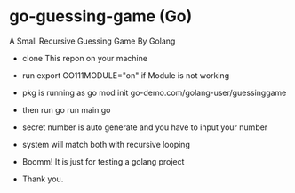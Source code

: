# go-guessing-game (Go)
A Small Recursive Guessing Game By Golang

- clone This repon on your machine
- run export GO111MODULE="on" if Module is not working
- pkg is running as go mod init go-demo.com/golang-user/guessinggame
- then run go run main.go

- secret number is auto generate and you have to input your number
- system will match both with recursive looping
- Boomm! It is just for testing a golang project
- Thank you.

